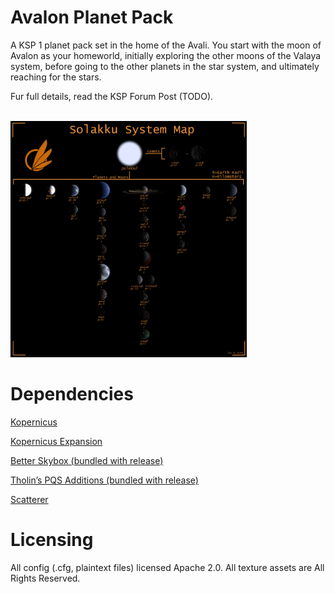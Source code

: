 # Avalon Planet Pack
A KSP 1 planet pack set in the home of the Avali. You start with the moon of Avalon as your homeworld, initially exploring the other moons of the Valaya system, before going to the other planets in the star system, and ultimately reaching for the stars.

Fur full details, read the KSP Forum Post (TODO).

<html>
  <br>
  <img src="https://raw.githubusercontent.com/89Mods/AvalonPlanetPack/main/docs/DisplayImage2.png" style="width: 75%;" />
  <br>
</html>

# Dependencies
[Kopernicus](https://github.com/Kopernicus/Kopernicus/releases)

[Kopernicus Expansion](https://github.com/VabienArt/KopernicusExpansion-Continueder/releases)

[Better Skybox (bundled with release)](https://github.com/89Mods/BetterSkybox/releases)

[Tholin’s PQS Additions (bundled with release)](https://github.com/89Mods/TholinsPqsAdditions/releases)

[Scatterer](https://forum.kerbalspaceprogram.com/index.php?/topic/103963-wip19x-112x-scatterer-atmospheric-scattering-00838-14082022-scattering-improvements-in-game-atmo-generation-and-multi-sun-support/)

# Licensing
All config (.cfg, plaintext files) licensed Apache 2.0.
All texture assets are All Rights Reserved.
